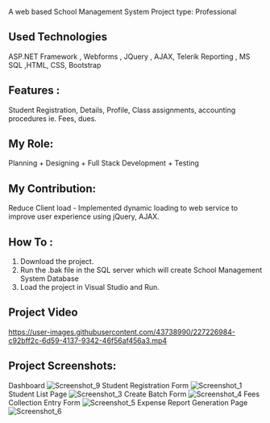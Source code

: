 A web based School Management System
Project type: Professional
## Used Technologies 
ASP.NET Framework , Webforms , JQuery , AJAX, Telerik Reporting , MS SQL ,HTML, CSS, Bootstrap 
## Features : 
Student Registration, Details, Profile, Class assignments, accounting procedures ie. Fees, dues.
## My Role: 
Planning + Designing + Full Stack Development + Testing
## My Contribution:
Reduce Client load - Implemented dynamic loading to web service to improve user experience using jQuery, AJAX.
## How To : 
  1. Download the project.
  2. Run the .bak file in the SQL server which will create School Management System Database
  3. Load the project in Visual Studio and Run.
  
## Project Video 
https://user-images.githubusercontent.com/43738990/227226984-c92bff2c-6d59-4137-9342-46f56af456a3.mp4


## Project Screenshots: 
Dashboard
![Screenshot_9](https://user-images.githubusercontent.com/43738990/224782903-3f2183b4-ecf8-491e-8111-53629e68ad70.png)
Student Registration Form
![Screenshot_1](https://user-images.githubusercontent.com/43738990/224782946-0c1e9ffe-80f9-45a7-9dac-6504e1bb90dc.png)
Student List Page
![Screenshot_3](https://user-images.githubusercontent.com/43738990/224782976-2f8de4bc-7ea6-494a-b997-f9630f4535ce.png)
Create Batch Form
![Screenshot_4](https://user-images.githubusercontent.com/43738990/224783011-ba80f4ca-70e1-4d07-920b-40265d6fd6a6.png)
Fees Collection Entry Form
![Screenshot_5](https://user-images.githubusercontent.com/43738990/224783045-9797163f-aee6-49d3-874d-6ebb0cf9d0a8.png)
Expense Report Generation Page
![Screenshot_6](https://user-images.githubusercontent.com/43738990/224783107-491a28f4-a097-4d27-9045-9fb7d0f5046d.png)
